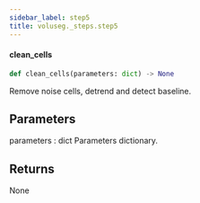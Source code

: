 ```yaml
---
sidebar_label: step5
title: voluseg._steps.step5
---
```


#### clean\_cells

```python
def clean_cells(parameters: dict) -> None
```

Remove noise cells, detrend and detect baseline.

Parameters
----------
parameters : dict
    Parameters dictionary.

Returns
-------
None

